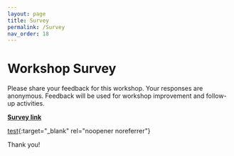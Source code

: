 ```yaml
---
layout: page
title: Survey
permalink: /Survey
nav_order: 18
---
```


# Workshop Survey
Please share your feedback for this workshop. Your responses are anonymous. Feedback will be used for workshop improvement and follow-up activities.

**<a href="https://forms.gle/uAigJNF7ymciAL787" target="_blank" rel="noopener noreferrer">Survey link</a>**

[test](https://forms.gle/uAigJNF7ymciAL787){:target="_blank" rel="noopener noreferrer"}

Thank you! 
